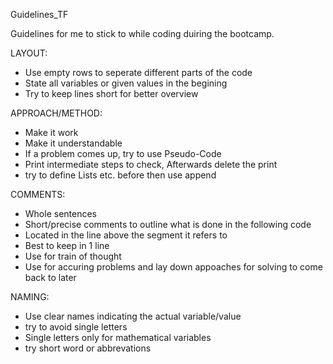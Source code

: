 Guidelines_TF

Guidelines for me to stick to while coding duiring the bootcamp.

LAYOUT:

- Use empty rows to seperate different parts of the code
- State all variables or given values in the begining
- Try to keep lines short for better overview

APPROACH/METHOD:

- Make it work
- Make it understandable
- If a problem comes up, try to use Pseudo-Code
- Print intermediate steps to check, Afterwards delete the print
- try to define Lists etc. before then use append


COMMENTS:

- Whole sentences
- Short/precise comments to outline what is done in the following code
- Located in the line above the segment it refers to
- Best to keep in 1 line
- Use for train of thought
- Use for accuring problems and lay down appoaches for solving to come back to later

NAMING:

- Use clear names indicating the actual variable/value
- try to avoid single letters
- Single letters only for mathematical variables
- try short word or abbrevations